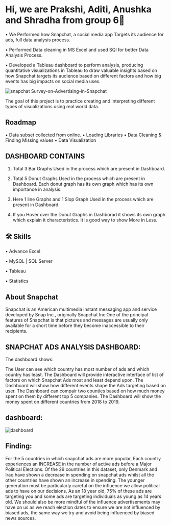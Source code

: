 
# Hi, we are Prakshi, Aditi, Anushka and Shradha from group 6👋

•	We Performed how Snapchat, a social media app Targets its audience for ads, full data analysis process.

•	Performed Data cleaning in MS Excel and used SQl for better Data Analysis Process.

•	Developed a Tableau dashboard to perform analysis, producing quantitative visualizations in Tableau to draw valuable insights based on how Snapchat targets its audience based on different factors and how big events has big impacts on social media uses.

![snapchat](https://github.com/codexer-25aditi/Survey-on-Advertising-in-Snapchat/assets/80665069/954da267-7687-4357-a5b1-3111191382a6)
Survey-on-Advertising-in-Snapchat


The goal of this project is to practice creating and interpreting different types of visualizations using real world data. 

## Roadmap

• Data subset collected from online.
• Loading Libraries
• Data Cleaning & Finding Missing values
• Data Visualization

## DASHBOARD CONTAINS

1) Total 3 Bar Graphs Used in the process which are present in Dashboard.

2) Total 5 Donut Graphs Used in the process which are present in Dashboard. Each donut graph has its own graph which has its own importance in analysis.

3) Here 1 line Graphs and 1 Slop Graph Used in the process which are present in Dashboard.

4) If you Hover over the Donut Graphs in Dashborad it shows its own graph which explain it characteristics. It is good way to show More in Less.


## 🛠 Skills
•	Advance Excel

•	MySQL | SQL Server

•	Tableau

•	Statistics


## About Snapchat

Snapchat is an American multimedia instant messaging app and service developed by Snap Inc., originally Snapchat Inc.One of the principal features of Snapchat is that pictures and messages are usually only available for a short time before they become inaccessible to their recipients.
## SNAPCHAT ADS ANALYSIS DASHBOARD:


The dashboard shows:

The User can see which country has most number of ads and which country has least.
The Dashboard will provide interactive interface of list of factors on which Snapchat Ads most and least depend upon.
The Dashboard will show how different events shape the Ads targeting based on user.
The Dashboard can compair two counties based on how much money spent on them by different top 5 companies.
The Dashboard will show the money spent on different countries from 2018 to 2019.

## dashboard:
![dashboard](https://github.com/codexer-25aditi/Survey-on-Advertising-in-Snapchat/assets/80665069/ca785094-8002-44ac-bf86-c091a3eda7d0)



## Finding:

For the 5 countries in which snapchat ads are more popular, Each country experiences an INCREASE in the number of active ads before a Major Political Elections.
Of the 29 countries in this dataset, only Denmark and Iraq have shown a decrease in spending on snapchat ads whilst all the other countries have shown an increase in spending.
The younger generation must be particularly careful on the influence we allow political ads to have on our decisions. As an 18 year old, 75% of these ads are targeting you and some ads are targeting individuals as young as 14 years old.
We should also be more mindful of the influence advertisements may have on us as we reach election dates to ensure we are not influenced by biased ads, the same way we try and avoid being influenced by biased news sources.

